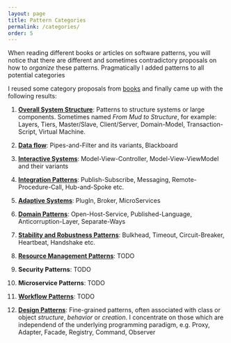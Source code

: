 ```yaml
---
layout: page
title: Pattern Categories
permalink: /categories/
order: 5
---
```



When reading different books or articles on software patterns, you will
notice that there are different and sometimes contradictory proposals
on how to _organize_ these patterns. Pragmatically I added patterns to
all potential categories

I reused some category proposals from [books]() and finally came up
with the following results:

1. [**Overall System Structure**](/overall/): Patterns to structure
systems or large components. Sometimes named _From Mud to Structure_, for example: Layers, Tiers, Master/Slave, Client/Server, Domain-Model, Transaction-Script, Virtual Machine.

1. [**Data flow**](/dataflow/):
Pipes-and-Filter and its variants, Blackboard

1. [**Interactive Systems**](/interactive/):  Model-View-Controller, Model-View-ViewModel and their variants

1. [**Integration Patterns**](/integration/):
Publish-Subscribe, Messaging, Remote-Procedure-Call, Hub-and-Spoke etc.

1. [**Adaptive Systems**](/adaptive/):
PlugIn, Broker, MicroServices

1. [**Domain Patterns**](/domain/):
Open-Host-Service, Published-Language, Anticorruption-Layer, Separate-Ways

1. [**Stability and Robustness Patterns**](/stability/):
Bulkhead, Timeout, Circuit-Breaker, Heartbeat, Handshake etc.

1. [**Resource Management Patterns**](/resource_management/): TODO

1. **Security Patterns**: TODO

1. **Microservice Patterns**: TODO

1. [**Workflow Patterns**](/workflow/): TODO

1. [**Design Patterns**](/design/): Fine-grained patterns, often associated
with class or object _structure_, _behavior_ or _creation_. I concentrate
on those which are independend of the underlying programming paradigm, e.g.
Proxy, Adapter, Facade, Registry, Command, Observer
